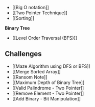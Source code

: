 - [[Big O notation]]
- [[Two Pointer Technique]]
- [[Sorting]]

**Binary Tree**
- [[Level Order Traversal (BFS)]]


## Challenges
- [[Maze Algorithm using DFS or BFS]]
- [[Merge Sorted Array]]
- [[Ransom Note]]
- [[Maximum Depth of Binary Tree]]
- [[Valid Palindrome - Two Pointer]]
- [[Remove Element - Two Pointer]]
- [[Add Binary - Bit Manipulation]]